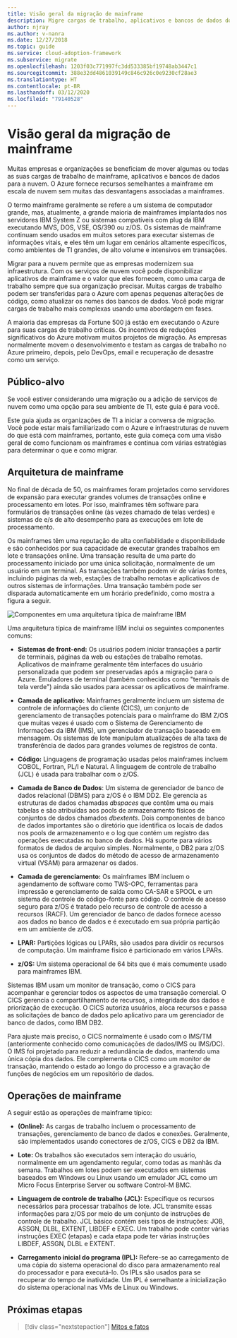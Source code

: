 ```yaml
---
title: Visão geral da migração de mainframe
description: Migre cargas de trabalho, aplicativos e bancos de dados do mainframe para o Azure para ter uma infraestrutura consolidada, altamente disponível e escalonável sem muitas das desvantagens dos mainframes.
author: njray
ms.author: v-nanra
ms.date: 12/27/2018
ms.topic: guide
ms.service: cloud-adoption-framework
ms.subservice: migrate
ms.openlocfilehash: 1203f03c771997fc3dd533385bf19748ab3447c1
ms.sourcegitcommit: 388e32dd4861039149c846c926c0e9230cf28ae3
ms.translationtype: HT
ms.contentlocale: pt-BR
ms.lasthandoff: 03/12/2020
ms.locfileid: "79140528"
---
```

<!-- cSpell:ignore nanra njray dbspaces dbextents VSAM RACF LPARS ASSGN DLBL EXTENT LIBDEF EXEC IPLs -->

# <a name="mainframe-migration-overview"></a>Visão geral da migração de mainframe

Muitas empresas e organizações se beneficiam de mover algumas ou todas as suas cargas de trabalho de mainframe, aplicativos e bancos de dados para a nuvem. O Azure fornece recursos semelhantes a mainframe em escala de nuvem sem muitas das desvantagens associadas a mainframes.

O termo mainframe geralmente se refere a um sistema de computador grande, mas, atualmente, a grande maioria de mainframes implantados nos servidores IBM System Z ou sistemas compatíveis com plug da IBM executando MVS, DOS, VSE, OS/390 ou z/OS. Os sistemas de mainframe continuam sendo usados ​​em muitos setores para executar sistemas de informações vitais, e eles têm um lugar em cenários altamente específicos, como ambientes de TI grandes, de alto volume e intensivos em transações.

Migrar para a nuvem permite que as empresas modernizem sua infraestrutura. Com os serviços de nuvem você pode disponibilizar aplicativos de mainframe e o valor que eles fornecem, como uma carga de trabalho sempre que sua organização precisar. Muitas cargas de trabalho podem ser transferidas para o Azure com apenas pequenas alterações de código, como atualizar os nomes dos bancos de dados. Você pode migrar cargas de trabalho mais complexas usando uma abordagem em fases.

A maioria das empresas da Fortune 500 já estão em executando o Azure para suas cargas de trabalho críticas. Os incentivos de reduções significativos do Azure motivam muitos projetos de migração. As empresas normalmente movem o desenvolvimento e testam as cargas de trabalho no Azure primeiro, depois, pelo DevOps, email e recuperação de desastre como um serviço.

## <a name="intended-audience"></a>Público-alvo

Se você estiver considerando uma migração ou a adição de serviços de nuvem como uma opção para seu ambiente de TI, este guia é para você.

Este guia ajuda as organizações de TI a iniciar a conversa de migração. Você pode estar mais familiarizado com o Azure e infraestruturas de nuvem do que está com mainframes, portanto, este guia começa com uma visão geral de como funcionam os mainframes e continua com várias estratégias para determinar o que e como migrar.

## <a name="mainframe-architecture"></a>Arquitetura de mainframe

No final de década de 50, os mainframes foram projetados como servidores de expansão para executar grandes volumes de transações online e processamento em lotes. Por isso, mainframes têm software para formulários de transações online (às vezes chamado de telas verdes) e sistemas de e/s de alto desempenho para as execuções em lote de processamento.

Os mainframes têm uma reputação de alta confiabilidade e disponibilidade e são conhecidos por sua capacidade de executar grandes trabalhos em lote e transações online. Uma transação resulta de uma parte do processamento iniciado por uma única solicitação, normalmente de um usuário em um terminal. As transações também podem vir de várias fontes, incluindo páginas da web, estações de trabalho remotas e aplicativos de outros sistemas de informações. Uma transação também pode ser disparada automaticamente em um horário predefinido, como mostra a figura a seguir.

![Componentes em uma arquitetura típica de mainframe IBM](../../_images/mainframe-migration/mainframe-architecture.png)

Uma arquitetura típica de mainframe IBM inclui os seguintes componentes comuns:

- **Sistemas de front-end:** Os usuários podem iniciar transações a partir de terminais, páginas da web ou estações de trabalho remotas. Aplicativos de mainframe geralmente têm interfaces do usuário personalizada que podem ser preservadas após a migração para o Azure. Emuladores de terminal (também conhecidos como "terminais de tela verde") ainda são usados para acessar os aplicativos de mainframe.

- **Camada de aplicativo:** Mainframes geralmente incluem um sistema de controle de informações do cliente (CICS), um conjunto de gerenciamento de transações potenciais para o mainframe do IBM Z/OS que muitas vezes é usado com o Sistema de Gerenciamento de Informações da IBM (IMS), um gerenciador de transação baseado em mensagem. Os sistemas de lote manipulam atualizações de alta taxa de transferência de dados para grandes volumes de registros de conta.

- **Código:** Linguagens de programação usadas pelos mainframes incluem COBOL, Fortran, PL/I e Natural. A linguagem de controle de trabalho (JCL) é usada para trabalhar com o z/OS.

- **Camada de Banco de Dados**: Um sistema de gerenciador de banco de dados relacional (DBMS) para z/OS é o IBM DD2. Ele gerencia as estruturas de dados chamadas *dbspaces* que contêm uma ou mais tabelas e são atribuídas aos pools de armazenamento físicos de conjuntos de dados chamados *dbextents*. Dois componentes de banco de dados importantes são o diretório que identifica os locais de dados nos pools de armazenamento e o log que contém um registro das operações executadas no banco de dados. Há suporte para vários formatos de dados de arquivo simples. Normalmente, o DB2 para z/OS usa os conjuntos de dados do método de acesso de armazenamento virtual (VSAM) para armazenar os dados.

- **Camada de gerenciamento:** Os mainframes IBM incluem o agendamento de software como TWS-OPC, ferramentas para impressão e gerenciamento de saída como CA-SAR e SPOOL e um sistema de controle do código-fonte para código. O controle de acesso seguro para z/OS é tratado pelo recurso de controle de acesso a recursos (RACF). Um gerenciador de banco de dados fornece acesso aos dados no banco de dados e é executado em sua própria partição em um ambiente de z/OS.

- **LPAR:** Partições lógicas ou LPARs, são usados para dividir os recursos de computação. Um mainframe físico é particionado em vários LPARs.

- **z/OS:** Um sistema operacional de 64 bits que é mais comumente usado para mainframes IBM.

Sistemas IBM usam um monitor de transação, como o CICS para acompanhar e gerenciar todos os aspectos de uma transação comercial. O CICS gerencia o compartilhamento de recursos, a integridade dos dados e priorização de execução. O CICS autoriza usuários, aloca recursos e passa as solicitações de banco de dados pelo aplicativo para um gerenciador de banco de dados, como IBM DB2.

Para ajuste mais preciso, o CICS normalmente é usado com o IMS/TM (anteriormente conhecido como comunicações de dados/IMS ou IMS/DC). O IMS foi projetado para reduzir a redundância de dados, mantendo uma única cópia dos dados. Ele complementa o CICS como um monitor de transação, mantendo o estado ao longo do processo e a gravação de funções de negócios em um repositório de dados.

## <a name="mainframe-operations"></a>Operações de mainframe

A seguir estão as operações de mainframe típico:

- **(Online):** As cargas de trabalho incluem o processamento de transações, gerenciamento de banco de dados e conexões. Geralmente, são implementados usando conectores de z/OS, CICS e DB2 da IBM.

- **Lote:** Os trabalhos são executados sem interação do usuário, normalmente em um agendamento regular, como todas as manhãs da semana. Trabalhos em lotes podem ser executados em sistemas baseados em Windows ou Linux usando um emulador JCL como um Micro Focus Enterprise Server ou software Control-M BMC.

- **Linguagem de controle de trabalho (JCL):** Especifique os recursos necessários para processar trabalhos de lote. JCL transmite essas informações para z/OS por meio de um conjunto de instruções de controle de trabalho. JCL básico contém seis tipos de instruções: JOB, ASSGN, DLBL, EXTENT, LIBDEF e EXEC. Um trabalho pode conter várias instruções EXEC (etapas) e cada etapa pode ter várias instruções LIBDEF, ASSGN, DLBL e EXTENT.

- **Carregamento inicial do programa (IPL):**  Refere-se ao carregamento de uma cópia do sistema operacional do disco para armazenamento real do processador e para executá-lo. Os IPLs são usados para se recuperar do tempo de inatividade. Um IPL é semelhante a inicialização do sistema operacional nas VMs de Linux ou Windows.

## <a name="next-steps"></a>Próximas etapas

> [!div class="nextstepaction"]
> [Mitos e fatos](./myths-and-facts.md)
